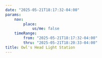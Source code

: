 ```yaml
---
date: "2025-05-21T18:17:32-04:00"
params:
    nav:
        place:
            us/me: false
    timeRange:
        from: "2025-05-21T18:17:32-04:00"
        thru: "2025-05-21T18:20:33-04:00"
title: Owl's Head Light Station
---
```

